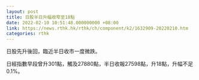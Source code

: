 ```yaml
---
layout: post
title: 日股半日升幅收窄至18點
date: 2022-02-10 10:51:48.000000000 +08:00
link: https://news.rthk.hk/rthk/ch/component/k2/1632909-20220210.htm
categories: rthk
---
```


日股先升後回，臨近半日收市一度微跌。

日經指數早段曾升301點，觸及27880點，半日收報27598點，升18點，升幅不足0.1%。
